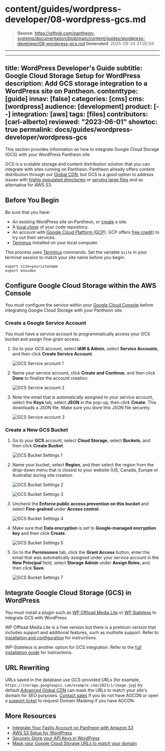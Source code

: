 # content/guides/wordpress-developer/08-wordpress-gcs.md

> **Source**: https://github.com/pantheon-systems/documentation/blob/main/content/guides/wordpress-developer/08-wordpress-gcs.md
> **Generated**: 2025-09-24 21:05:59

---

---
title: WordPress Developer's Guide
subtitle: Google Cloud Storage Setup for WordPress
description: Add GCS storage integration to a WordPress site on Pantheon.
contenttype: [guide]
innav: [false]
categories: [cms]
cms: [wordpress]
audience: [development]
product: [--]
integration: [aws]
tags: [files]
contributors: [carl-alberto]
reviewed: "2023-06-01"
showtoc: true
permalink: docs/guides/wordpress-developer/wordpress-gcs
---

This section provides information on how to integrate Google Cloud Storage (GCS) with your WordPress Pantheon site.

GCS is a scalable storage and content distribution solution that you can integrate with sites running on Pantheon. Pantheon already offers content distribution through our [Global CDN](/guides/global-cdn), but GCS is a good option to address issues with [highly populated directories](/guides/filesystem/large-files) or [serving large files](/guides/filesystem/large-files#large-files) and as alternative for AWS S3.

## Before You Begin

Be sure that you have:

- An existing WordPress site on Pantheon, or [create](https://dashboard.pantheon.io/sites/create) a site.
- A [local clone](/guides/git/git-config#clone-your-site-codebase) of your code repository.
- An account with [Google Cloud Platform (GCP)](https://cloud.google.com/). GCP offers [free credit](https://console.cloud.google.com/freetrial)) to try out their services.
- [Terminus](/terminus) installed on your local computer.

<Alert title="Exports" type="export">

This process uses [Terminus](/terminus) commands. Set the variable `$site` in your terminal session to match your site name before you begin:

```bash{promptUser: user}
export site=yoursitename
export env=dev
```

</Alert>

## Configure Google Cloud Storage within the AWS Console

You must configure the service within your [Google Cloud Console](https://console.cloud.google.com/) before integrating Google Cloud Storage with your Pantheon site.

### Create a Google Service Account

You must have a service account to programmatically access your GCS bucket and assign fine-grain access.

1. Go to your GCS account, select **IAM & Admin**, select **Service Accounts**, and then click **Create Service Account**.

   ![GCS Service account 1](../../../images/guides/gcs-aa1.png)

1. Name your service account, click **Create and Continue**, and then click **Done** to finalize the account creation.

   ![GCS Service account 2](../../../images/guides/gcs-aa2.png)

1. Note the email that is automatically assigned to your service account, select the **Keys** tab, select **JSON** in the pop-up, then click **Create**. This downloads a JSON file. Make sure you store this JSON file securely.

   ![GCS Service account 3](../../../images/guides/gcs-aa3.png)

### Create a New GCS Bucket

1. Go to your **GCS** account, select **Cloud Storage**, select **Buckets**, and then click **Create Bucket**.

   ![GCS Bucket Settings 1](../../../images/guides/gcs11.png)

1. Name your bucket, select **Region**, and then select the region from the drop-down menu that is closest to your website (US, Canada, Europe or Australia) during site creation.

   ![GCS Bucket Settings 2](../../../images/guides/gcs12.png)

   ![GCS Bucket Settings 3](../../../images/guides/gcs13.png)

1. Uncheck the **Enforce public access prevention on this bucket** and select **Fine-grained** under **Access control**.

   ![GCS Bucket Settings 4](../../../images/guides/gcs14.png)

1. Make sure that **Data encryption** is set to **Google-managed encryption key** and then click **Create**.

   ![GCS Bucket Settings 5](../../../images/guides/gcs15.png)

1. Go to the **Permissions** tab, click the **Grant Access** button, enter the email that was automatically assigned under your service account in the **New Principal** field, select **Storage Admin** under **Assign Roles**, and then click **Save**.

   ![GCS Bucket Settings 7](../../../images/guides/gcs17-edit.png)

## Integrate Google Cloud Storage (GCS) in WordPress

You must install a plugin such as [WP Offload Media Lite](https://wordpress.org/plugins/amazon-s3-and-cloudfront/) or [WP Stateless](https://wordpress.org/plugins/wp-stateless/) to integrate GCS with WordPress.

WP Offload Media Lite is a free version but there is a premium version that includes support and additional features, such as multisite support. Refer to [installation and configuration](https://wordpress.org/plugins/wp-stateless/#installation) for instructions.

WP-Stateless is another option for GCS integration. Refer to the [full installation guide](https://wp-stateless.github.io/docs/manual-setup/) for instructions.

## URL Rewriting

URLs saved in the database use GCS-provided URLs (for example, `https://storage.googleapis.com/example.com/2023/1/image.jpg`) by default.[Advanced Global CDN](/guides/agcdn/features#domain-masking) can mask the URLs to match your site's domain for SEO purposes. [Contact sales](https://pantheon.io/contact-sales) if you do not have AGCDN or open a [support ticket](/guides/agcdn/submit-request#submit-a-request) to request Domain Masking if you have AGCDN.

## More Resources

- [Integrate Your Fastly Account on Pantheon with Amazon S3](/guides/fastly-pantheon/fastly-amazon-s3)
- [AWS S3 Setup for WordPress](/guides/wordpress-developer/wordpress-s3)
- [Securely Store your API Keys in WordPress](/guides/wordpress-developer/wordpress-secrets-management)
- [Mask your Google Cloud Storage URLs to match your domain](/guides/agcdn/features#domain-masking)
